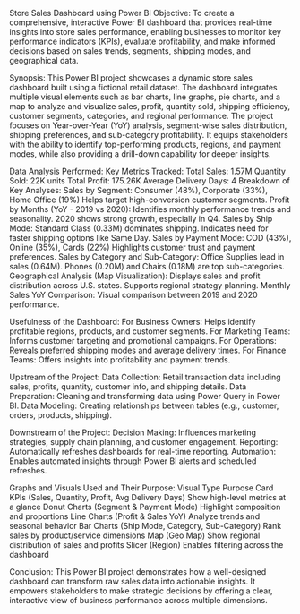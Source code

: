 Store Sales Dashboard using Power BI
Objective:
To create a comprehensive, interactive Power BI dashboard that provides real-time insights into store sales performance, enabling businesses to monitor key performance indicators (KPIs), evaluate profitability, and make informed decisions based on sales trends, segments, shipping modes, and geographical data.

Synopsis:
This Power BI project showcases a dynamic store sales dashboard built using a fictional retail dataset. The dashboard integrates multiple visual elements such as bar charts, line graphs, pie charts, and a map to analyze and visualize sales, profit, quantity sold, shipping efficiency, customer segments, categories, and regional performance.
The project focuses on Year-over-Year (YoY) analysis, segment-wise sales distribution, shipping preferences, and sub-category profitability. It equips stakeholders with the ability to identify top-performing products, regions, and payment modes, while also providing a drill-down capability for deeper insights.

Data Analysis Performed:
Key Metrics Tracked:
Total Sales: 1.57M
Quantity Sold: 22K units
Total Profit: 175.26K
Average Delivery Days: 4
Breakdown of Key Analyses:
Sales by Segment:
Consumer (48%), Corporate (33%), Home Office (19%)
Helps target high-conversion customer segments.
Profit by Months (YoY - 2019 vs 2020):
Identifies monthly performance trends and seasonality.
2020 shows strong growth, especially in Q4.
Sales by Ship Mode:
Standard Class (0.33M) dominates shipping.
Indicates need for faster shipping options like Same Day.
Sales by Payment Mode:
COD (43%), Online (35%), Cards (22%)
Highlights customer trust and payment preferences.
Sales by Category and Sub-Category:
Office Supplies lead in sales (0.64M).
Phones (0.20M) and Chairs (0.18M) are top sub-categories.
Geographical Analysis (Map Visualization):
Displays sales and profit distribution across U.S. states.
Supports regional strategy planning.
Monthly Sales YoY Comparison:
Visual comparison between 2019 and 2020 performance.

Usefulness of the Dashboard:
For Business Owners: Helps identify profitable regions, products, and customer segments.
For Marketing Teams: Informs customer targeting and promotional campaigns.
For Operations: Reveals preferred shipping modes and average delivery times.
For Finance Teams: Offers insights into profitability and payment trends.

Upstream of the Project:
Data Collection: Retail transaction data including sales, profits, quantity, customer info, and shipping details.
Data Preparation: Cleaning and transforming data using Power Query in Power BI.
Data Modeling: Creating relationships between tables (e.g., customer, orders, products, shipping).

Downstream of the Project:
Decision Making: Influences marketing strategies, supply chain planning, and customer engagement.
Reporting: Automatically refreshes dashboards for real-time reporting.
Automation: Enables automated insights through Power BI alerts and scheduled refreshes.

Graphs and Visuals Used and Their Purpose:
Visual Type	                                                       Purpose
Card KPIs (Sales, Quantity, Profit, Avg Delivery Days)	 Show high-level metrics at a glance
Donut Charts (Segment & Payment Mode)	                 Highlight composition and proportions
Line Charts (Profit & Sales YoY)	                 Analyze trends and seasonal behavior
Bar Charts (Ship Mode, Category, Sub-Category)	         Rank sales by product/service dimensions
Map (Geo Map)	                                         Show regional distribution of sales and profits
Slicer (Region)	                                         Enables filtering across the dashboard

Conclusion:
This Power BI project demonstrates how a well-designed dashboard can transform raw sales data into actionable insights. It empowers stakeholders to make strategic decisions by offering a clear, interactive view of business performance across multiple dimensions.

